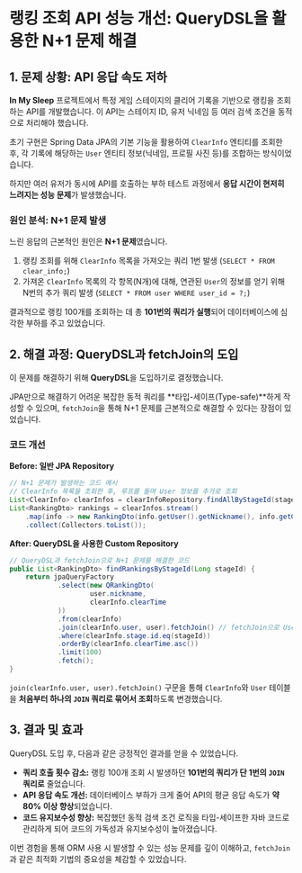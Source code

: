 # 랭킹 조회 API 성능 개선: QueryDSL을 활용한 N+1 문제 해결

## 1. 문제 상황: API 응답 속도 저하

**In My Sleep** 프로젝트에서 특정 게임 스테이지의 클리어 기록을 기반으로 랭킹을 조회하는 API를 개발했습니다. 이 API는 스테이지 ID, 유저 닉네임 등 여러 검색 조건을 동적으로 처리해야 했습니다.

초기 구현은 Spring Data JPA의 기본 기능을 활용하여 `ClearInfo` 엔티티를 조회한 후, 각 기록에 해당하는 `User` 엔티티 정보(닉네임, 프로필 사진 등)를 조합하는 방식이었습니다.

하지만 여러 유저가 동시에 API를 호출하는 부하 테스트 과정에서 **응답 시간이 현저히 느려지는 성능 문제**가 발생했습니다.

### 원인 분석: N+1 문제 발생

느린 응답의 근본적인 원인은 **N+1 문제**였습니다.

1.  랭킹 조회를 위해 `ClearInfo` 목록을 가져오는 쿼리 1번 발생 (`SELECT * FROM clear_info;`)
2.  가져온 `ClearInfo` 목록의 각 항목(N개)에 대해, 연관된 `User`의 정보를 얻기 위해 N번의 추가 쿼리 발생 (`SELECT * FROM user WHERE user_id = ?;`)

결과적으로 랭킹 100개를 조회하는 데 총 **101번의 쿼리가 실행**되어 데이터베이스에 심각한 부하를 주고 있었습니다.

## 2. 해결 과정: QueryDSL과 fetchJoin의 도입

이 문제를 해결하기 위해 **QueryDSL**을 도입하기로 결정했습니다.

JPA만으로 해결하기 어려운 복잡한 동적 쿼리를 **타입-세이프(Type-safe)**하게 작성할 수 있으며, `fetchJoin`을 통해 N+1 문제를 근본적으로 해결할 수 있다는 장점이 있었습니다.

### 코드 개선

**Before: 일반 JPA Repository**
```java
// N+1 문제가 발생하는 코드 예시
// ClearInfo 목록을 조회한 후, 루프를 돌며 User 정보를 추가로 조회
List<ClearInfo> clearInfos = clearInfoRepository.findAllByStageId(stageId);
List<RankingDto> rankings = clearInfos.stream()
    .map(info -> new RankingDto(info.getUser().getNickname(), info.getClearTime()))
    .collect(Collectors.toList());
```

**After: QueryDSL을 사용한 Custom Repository**
```java
// QueryDSL과 fetchJoin으로 N+1 문제를 해결한 코드
public List<RankingDto> findRankingsByStageId(Long stageId) {
    return jpaQueryFactory
            .select(new QRankingDto(
                    user.nickname,
                    clearInfo.clearTime
            ))
            .from(clearInfo)
            .join(clearInfo.user, user).fetchJoin() // fetchJoin으로 User 정보를 함께 조회
            .where(clearInfo.stage.id.eq(stageId))
            .orderBy(clearInfo.clearTime.asc())
            .limit(100)
            .fetch();
}
```

`join(clearInfo.user, user).fetchJoin()` 구문을 통해 `ClearInfo`와 `User` 테이블을 **처음부터 하나의 `JOIN` 쿼리로 묶어서 조회**하도록 변경했습니다.

## 3. 결과 및 효과

QueryDSL 도입 후, 다음과 같은 긍정적인 결과를 얻을 수 있었습니다.

-   **쿼리 호출 횟수 감소:** 랭킹 100개 조회 시 발생하던 **101번의 쿼리가 단 1번의 `JOIN` 쿼리로** 줄었습니다.
-   **API 응답 속도 개선:** 데이터베이스 부하가 크게 줄어 API의 평균 응답 속도가 **약 80% 이상 향상**되었습니다.
-   **코드 유지보수성 향상:** 복잡했던 동적 검색 조건 로직을 타입-세이프한 자바 코드로 관리하게 되어 코드의 가독성과 유지보수성이 높아졌습니다.

이번 경험을 통해 ORM 사용 시 발생할 수 있는 성능 문제를 깊이 이해하고, `fetchJoin`과 같은 최적화 기법의 중요성을 체감할 수 있었습니다.
